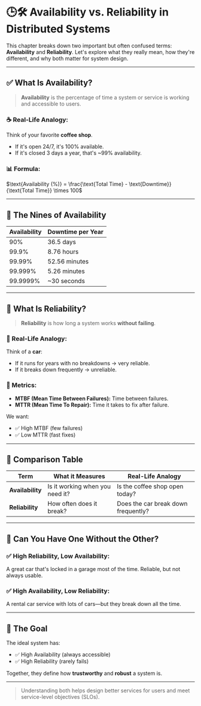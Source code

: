 # 🕒🛠️ Availability vs. Reliability in Distributed Systems

This chapter breaks down two important but often confused terms: **Availability** and **Reliability**. Let's explore what they really mean, how they're different, and why both matter for system design.

---

## ✅ What Is Availability?
> **Availability** is the percentage of time a system or service is working and accessible to users.

### ☕ Real-Life Analogy:
Think of your favorite **coffee shop**.
- If it's open 24/7, it's 100% available.
- If it's closed 3 days a year, that's ~99% availability.

### 📊 Formula:
$\text{Availability (%)} = \frac{\text{Total Time} - \text{Downtime}}{\text{Total Time}} \times 100$

---

## 🔁 The Nines of Availability
| Availability | Downtime per Year     |
|--------------|------------------------|
| 90%          | 36.5 days              |
| 99.9%        | 8.76 hours             |
| 99.99%       | 52.56 minutes          |
| 99.999%      | 5.26 minutes           |
| 99.9999%     | ~30 seconds            |

---

## 🔧 What Is Reliability?
> **Reliability** is how long a system works **without failing**.

### 🚗 Real-Life Analogy:
Think of a **car**:
- If it runs for years with no breakdowns → very reliable.
- If it breaks down frequently → unreliable.

### 📏 Metrics:
- **MTBF (Mean Time Between Failures):** Time between failures.
- **MTTR (Mean Time To Repair):** Time it takes to fix after failure.

We want:
- ✅ High MTBF (few failures)
- ✅ Low MTTR (fast fixes)

---

## 🔄 Comparison Table
| Term           | What it Measures                   | Real-Life Analogy                     |
|----------------|------------------------------------|---------------------------------------|
| **Availability** | Is it working when you need it?     | Is the coffee shop open today?        |
| **Reliability**  | How often does it break?            | Does the car break down frequently?   |

---

## 🤔 Can You Have One Without the Other?

### ✅ High Reliability, Low Availability:
A great car that's locked in a garage most of the time. Reliable, but not always usable.

### ✅ High Availability, Low Reliability:
A rental car service with lots of cars—but they break down all the time.

---

## 🎯 The Goal
The ideal system has:
- ✅ High Availability (always accessible)
- ✅ High Reliability (rarely fails)

Together, they define how **trustworthy** and **robust** a system is.

---

> Understanding both helps design better services for users and meet service-level objectives (SLOs).
